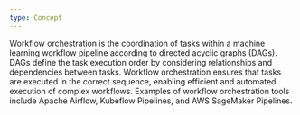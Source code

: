 ```yaml
---
type: Concept
---
```


Workflow orchestration is the coordination of tasks within a machine learning workflow pipeline according to directed acyclic graphs (DAGs). DAGs define the task execution order by considering relationships and dependencies between tasks. Workflow orchestration ensures that tasks are executed in the correct sequence, enabling efficient and automated execution of complex workflows. Examples of workflow orchestration tools include Apache Airflow, Kubeflow Pipelines, and AWS SageMaker Pipelines.